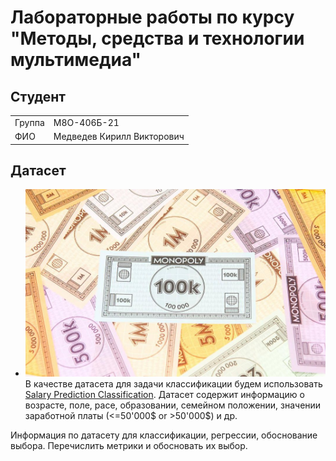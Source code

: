 # Лабораторные работы по курсу "Методы, средства и технологии мультимедиа"

## Студент

|         |                            |
|---------|----------------------------|
| Группа  | М8О-406Б-21                |
| ФИО     | Медведев Кирилл Викторович |

## Датасет

* ![MONEY](/header_img.jpg) В качестве датасета для задачи классификации будем использовать [Salary Prediction Classification](https://www.kaggle.com/datasets/ayessa/salary-prediction-classification/data). Датасет содержит информацию о возрасте, поле, расе, образовании, семейном положении, значении заработной платы (<=50'000$ or >50'000$) и др. 

Информация по датасету для классификации, регрессии, обоснование выбора. Перечислить метрики и обосновать их выбор.